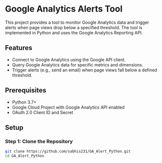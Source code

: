 # Google Analytics Alerts Tool

This project provides a tool to monitor Google Analytics data and trigger alerts when page views drop below a specified threshold. The tool is implemented in Python and uses the Google Analytics Reporting API.

## Features

- Connect to Google Analytics using the Google API client.
- Query Google Analytics data for specific metrics and dimensions.
- Trigger alerts (e.g., send an email) when page views fall below a defined threshold.

## Prerequisites

- Python 3.7+
- Google Cloud Project with Google Analytics API enabled
- OAuth 2.0 Client ID and Secret

## Setup

### Step 1: Clone the Repository

```bash
git clone https://github.com/sabhis231/GA_Alert_Python.git
cd GA_Alert_Python
